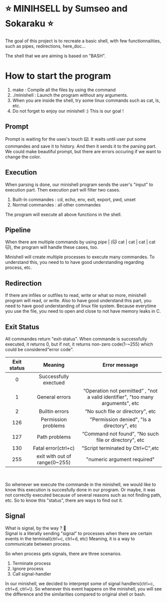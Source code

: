 # ⭐ MINIHSELL by Sumseo and Sokaraku ⭐
The goal of this project is to recreate a basic shell, with few functionnalities, such as pipes, redirections, here_doc...

The shell that we are aiming is based on "BASH". 

# How to start the program
1. make : Compile all the files by using the command
2. ./minishell : Launch the program without any arguments. 
3. When you are inside the shell, try some linux commands such as cat, ls, etc.
4. Do not forget to enjoy our minishell :) This is our goal ! 

## Prompt
Prompt is waiting for the uses's touch ⌨️. It waits until user put some commandes and save it to history. And then it sends it to the parsing part. We could make beautiful prompt, but there are errors occuring if we want to change the color.

## Execution
When parsing is done, our minishell program sends the user's "input" to execution part. Then execution part will filter two cases.
1. Built-In commandes : cd, echo, env, exit, export, pwd, unset
2. Normal commandes : all other commandes

The program will execute all above functions in the shell.

## Pipeline
When there are multiple commands by using pipe | (🐱 cat | cat | cat | cat 🐱), the program will handle these cases, too.

Minishell will create multiple processes to execute many commandes. To understand this, you need to to have good understanding regarding process, etc.

## Redirection
If there are infiles or outfiles to read, write or what so more, minishell program will read, or write. Also to have good understand this part, you need to have good understanding of linux file system. Because everytime you use the file, you need to open and close to not have memory leaks in C.

## Exit Status
All commandes return "exit-status". When commande is successfully executed, it returns 0, but if not, it returns non-zero code(1-~255) which could be considered"error code".

| Exit status | Meaning    | Error message    |
| :---:       | :---:      | :---:            |
| 0     | Successfully exectued|              |
| 1     | General errors       | “Operation not permitted” , "not a valid identifier", "too many arguments", etc      |
| 2     | Builtin errors       | “No such file or directory”, etc        |
| 126   | Permission problems  | "Permission denied", "Is a directory", etc          |
| 127   | Path problems        | “Command not found”, “No such file or directory”, etc         |
| 130   | Fatal error(ctrl+c)  | "Script terminated by Ctrl+C”,etc       |
| 255   | exit with out of range(0~255)  | "numeric argument required"|
</br>


So whenever we execute the commande in the minishell, we would like to know this execution is succesfully done in our program. Or maybe, it was not correctly executed because of several reasons such as not finding path, etc. So to know this "status", there are ways to find out it. 

## Signal
What is signal, by the way ? 🤔
<br/> Signal is a literally sending "signal" to processes when there are certain events in the terminal(ctrl+c, ctrl+d, etc) Meaning, it is a way to communicate between process.

So when process gets signals, there are three scenarios.
1. Terminate process
2. Ignore process
3. Call signal-handler

In our minishell, we decided to interprept some of signal handlers(ctrl+c, ctrl+d, ctrl+\\). So whenever this event happens on the minishell, you will see the difference and the similarities compared to original shell or bash. 


